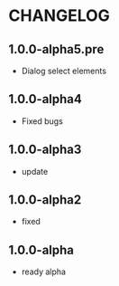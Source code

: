 CHANGELOG
==============

1.0.0-alpha5.pre
-----------------
 * Dialog select elements
 
1.0.0-alpha4
-----------------
 * Fixed bugs
 
1.0.0-alpha3
-----------------
 * update
 
1.0.0-alpha2
-----------------
 * fixed

1.0.0-alpha
-----------------
 * ready alpha
